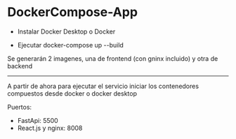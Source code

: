 # DockerCompose-App

- Instalar Docker Desktop o Docker

- Ejecutar docker-compose up --build

Se generarán 2 imagenes, una de frontend (con gninx incluido) y otra de backend

---------------------------

A partir de ahora para ejecutar el servicio iniciar los contenedores compuestos desde docker o docker desktop

Puertos: 

- FastApi: 5500
- React.js y nginx: 8008 